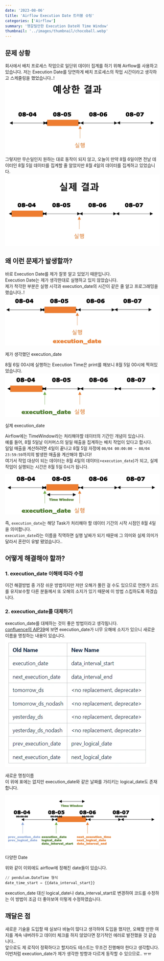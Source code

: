 ```yaml
---
date: '2023-08-06'
title: 'Airflow Execution Date 트러블 슈팅'
categories: ['Airflow']
summary: '헷갈릴만한 Execution Date와 Time Window'
thumbnail: '../images/thumbnail/chocoball.webp'
---
```

## 문제 상황
회사에서 배치 프로세스 작업으로 일단위 데이터 집계를 하기 위해 Airflow를 사용하고 있습니다. 저는 Execution Date를 당연하게 배치 프로세스의 작업 시간이라고 생각하고 스케줄링을 했었습니다..!
![결과 그림](../images/content/2023-08-07-14-30-49.webp)  
그렇지만 무슨일인지 원하는 대로 동작이 되지 않고, 오늘이 만약 8월 6일이면 전날 데이터인 8월 5일 데이터를 집계할 줄 알았지만 8월 4일의 데이터를 집계하고 있었습니다.  
![실제 결과](../images/content/2023-08-07-14-32-12.webp)

## 왜 이런 문제가 발생할까?
바로 Execution Date를 제가 잘못 알고 있었기 때문입니다.  
Execution Date는 제가 생각한대로 실행하고 있지 않았습니다.  
제가 착각한 부분은 실행 시각과 execution_date의 시간이 같은 줄 알고 프로그래밍을 했습니다..!  
![내가 생각한 결과](../images/content/2023-08-07-14-33-49.webp)
<div class="source">제가 생각했던 execution_date</div>

8월 6일 00시에 실행하는 Execution Time은 print를 해보니 8월 5일 00시에 찍혀있었습니다.  
![실제 실행했던 결과](../images/content/2023-08-07-14-34-26.webp)
<div class="source">실제 execution_date</div>

Airflow에는 TimeWindow라는 처리해야할 데이터의 기간인 개념이 있습니다.  
예를 들어, 8월 5일날 이커머스의 일일 매출을 집계하는 배치 작업이 있다고 합시다.  
일일 매출을 계산하려면 4일이 끝나고 8월 5일 자정에 `08/04 00:00:00 ~ 08/04 23:59:59`까지의 발생한 매출을 계산해야 합니다!  
여기서 작업 대상이 되는 데이터는 8월 4일의 데이터(=`execution_date`)가 되고, 실제 작업이 실행되는 시간은 8월 5일 0시가 됩니다.

![Time window](../images/content/2023-08-07-14-35-06.webp)

즉, `execution_date`는 해당 Task가 처리해야 할 데이터 기간의 시작 시점인 8월 4일을 의미합니다.  
`execution_date`라는 이름을 직역하면 실행 날짜가 되기 때문에 그 의미와 실제 의미가 달라서 혼란이 유발 됐었습니다..

## 어떻게 해결해야 할까?
### 1. execution_date 이해에 따라 수정
이건 해결방법 중 가장 쉬운 방법이지만 저만 오해가 풀린 걸 수도 있으므로 언젠가 코드를 유지보수할 다른 분들께서 또 오해의 소지가 있기 때문에 이 방법 스킵하도록 하겠습니다.
### 2. execution_date를 대체하기
execution_date를 대체하는 것이 좋은 방법이라고 생각됩니다.  
[confluence의 AIP39](https://cwiki.apache.org/confluence/display/AIRFLOW/AIP-39+Richer+scheduler_interval)에 보면 execution_date가 너무 오해에 소지가 있으니 새로운 이름을 명칭하는 내용이 있습니다.
![](../images/content/2023-08-08-10-48-18.webp)
<div class="source">새로운 명칭이름</div>
이 위에 표에는 없지만 execution_date와 같은 날짜를 가리키는 logical_date도 존재합니다.

![interval Time](../images/content/2023-08-07-14-35-53.webp)
<div class="source"> 다양한 Date</div>

위와 같이 이외에도 airflow에 정해진 date들이 있습니다.  

<div class="code-header">
	<span class="red btn"></span>
	<span class="yellow btn"></span>
	<span class="green btn"></span>
</div>

```python
// pendulum.DateTime 형식
date_time_start = {{data_interval_start}}
```
execution_date 대신 logical_date나 data_interval_start로 변경하여 코드를 수정하는 이 방법이 조금 더 좋아보여 이렇게 수정하였습니다.

## 깨달은 점
새로운 기술을 도입할 때 실보다 바늘이 많다고 생각하여 도입을 했지만, 오해할 만한 여지를 계속 내버려두고 데이터 체크를 하지 않았다면 장기적인 에러로 발전했을 것 같습니다..  
앞으로도 제 로직이 정확하다고 할지라도 테스트는 무조건 진행해야 한다고 생각합니다.  
이번처럼 execution_date가 제가 생각한 방향과 다르게 동작할 수 있으므로.. ㅠㅠ 
